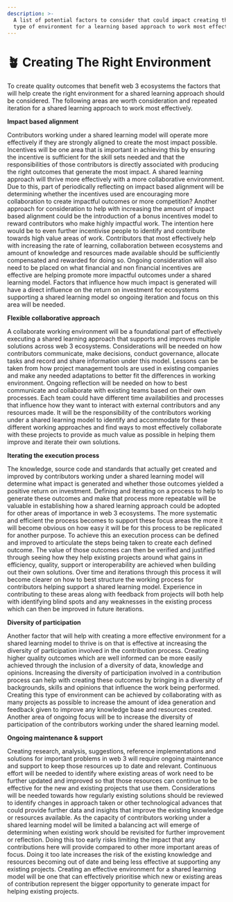 ```yaml
---
description: >-
  A list of potential factors to consider that could impact creating the right
  type of environment for a learning based approach to work most effectively
---
```


# 🪴 Creating The Right Environment

To create quality outcomes that benefit web 3 ecosystems the factors that will help create the right environment for a shared learning approach should be considered. The following areas are worth consideration and repeated iteration for a shared learning approach to work most effectively.



**Impact based alignment**

Contributors working under a shared learning model will operate more effectively if they are strongly aligned to create the most impact possible. Incentives will be one area that is important in achieving this by ensuring the incentive is sufficient for the skill sets needed and that the responsibilities of those contributors is directly associated with producing the right outcomes that generate the most impact. A shared learning approach will thrive more effectively with a more collaborative environment. Due to this, part of periodically reflecting on impact based alignment will be determining whether the incentives used are encouraging more collaboration to create impactful outcomes or more competition? Another approach for consideration to help with increasing the amount of impact based alignment could be the introduction of a bonus incentives model to reward contributors who make highly impactful work. The intention here would be to even further incentivise people to identify and contribute towards high value areas of work. Contributors that most effectively help with increasing the rate of learning, collaboration between ecosystems and amount of knowledge and resources made available should be sufficiently compensated and rewarded for doing so. Ongoing consideration will also need to be placed on what financial and non financial incentives are effective are helping promote more impactful outcomes under a shared learning model. Factors that influence how much impact is generated will have a direct influence on the return on investment for ecosystems supporting a shared learning model so ongoing iteration and focus on this area will be needed.



**Flexible collaborative approach**

A collaborate working environment will be a foundational part of effectively executing a shared learning approach that supports and improves multiple solutions across web 3 ecosystems. Considerations will be needed on how contributors communicate, make decisions, conduct governance, allocate tasks and record and share information under this model. Lessons can be taken from how project management tools are used in existing companies and make any needed adaptations to better fit the differences in working environment. Ongoing reflection will be needed on how to best communicate and collaborate with existing teams based on their own processes. Each team could have different time availabilities and processes that influence how they want to interact with external contributors and any resources made. It will be the responsibility of the contributors working under a shared learning model to identify and accommodate for these different working approaches and find ways to most effectively collaborate with these projects to provide as much value as possible in helping them improve and iterate their own solutions.



**Iterating the execution process**

The knowledge, source code and standards that actually get created and improved by contributors working under a shared learning model will determine what impact is generated and whether those outcomes yielded a positive return on investment. Defining and iterating on a process to help to generate these outcomes and make that process more repeatable will be valuable in establishing how a shared learning approach could be adopted for other areas of importance in web 3 ecosystems. The more systematic and efficient the process becomes to support these focus areas the more it will become obvious on how easy it will be for this process to be replicated for another purpose. To achieve this an execution process can be defined and improved to articulate the steps being taken to create each defined outcome. The value of those outcomes can then be verified and justified through seeing how they help existing projects around what gains in efficiency, quality, support or interoperability are achieved when building out their own solutions. Over time and iterations through this process it will become clearer on how to best structure the working process for contributors helping support a shared learning model. Experience in contributing to these areas along with feedback from projects will both help with identifying blind spots and any weaknesses in the existing process which can then be improved in future iterations.



**Diversity of participation**

Another factor that will help with creating a more effective environment for a shared learning model to thrive is on that is effective at increasing the diversity of participation involved in the contribution process. Creating higher quality outcomes which are well informed can be more easily achieved through the inclusion of a diversity of data, knowledge and opinions. Increasing the diversity of participation involved in a contribution process can help with creating these outcomes by bringing in a diversity of backgrounds, skills and opinions that influence the work being performed. Creating this type of environment can be achieved by collaborating with as many projects as possible to increase the amount of idea generation and feedback given to improve any knowledge base and resources created. Another area of ongoing focus will be to increase the diversity of participation of the contributors working under the shared learning model.



**Ongoing maintenance & support**

Creating research, analysis, suggestions, reference implementations and solutions for important problems in web 3 will require ongoing maintenance and support to keep those resources up to date and relevant. Continuous effort will be needed to identify where existing areas of work need to be further updated and improved so that those resources can continue to be effective for the new and existing projects that use them. Considerations will be needed towards how regularly existing solutions should be reviewed to identify changes in approach taken or other technological advances that could provide further data and insights that improve the existing knowledge or resources available. As the capacity of contributors working under a shared learning model will be limited a balancing act will emerge of determining when existing work should be revisited for further improvement or reflection. Doing this too early risks limiting the impact that any contributions here will provide compared to other more important areas of focus. Doing it too late increases the risk of the existing knowledge and resources becoming out of date and being less effective at supporting any existing projects. Creating an effective environment for a shared learning model will be one that can effectively prioritise which new or existing areas of contribution represent the bigger opportunity to generate impact for helping existing projects.
